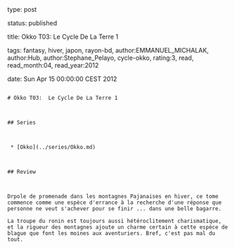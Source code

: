type: post
status: published
title: Okko T03:  Le Cycle De La Terre 1
tags:  fantasy,  hiver,  japon,  rayon-bd, author:EMMANUEL_MICHALAK, author:Hub, author:Stephane_Pelayo, cycle-okko, rating:3, read, read_month:04, read_year:2012
date: Sun Apr 15 00:00:00 CEST 2012
~~~~~~
# Okko T03:  Le Cycle De La Terre 1

## Series

 * [Okko](../series/Okko.md)

## Review

Drpole de promenade dans les montagnes Pajanaises en hiver, ce tome commence comme une espèce d'errance à la recherche d'une réponse que personne ne veut s'achever pour se finir ... dans une belle bagarre.  
La troupe du ronin est toujours aussi hétéroclitement charismatique, et la rigueur des montagnes ajoute un charme certain à cette espèce de blague que font les moines aux aventuriers. Bref, c'est pas mal du tout.